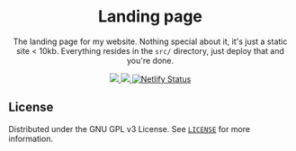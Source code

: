 <!--markdownlint-disable first-line-heading ol-prefix -->

<!-- FIND AND REPLACE:
ent3r-website/landing - replace with the repo URL
 -->

<!-- PROJECT LOGO -->
<p align="center">
  <h1 align="center">Landing page</h1>

  <p align="center">
    The landing page for my website. Nothing special about it, it's just a static site < 10kb. Everything resides in the <code>src/</code> directory, just deploy that and you're done.

  <br />
  </p>
  <div align="center">
  <a href="https://github.com/ent3r-website/landing/issues">
    <img src="https://img.shields.io/github/issues/ent3r-website/landing.svg"/>
  </a>
  <a href="https://github.com/ent3r/corax-bot-nodejs-rewrite/pulls">
      <img src="https://img.shields.io/github/issues-pr-raw/ent3r/corax-bot-nodejs-rewrite.svg">
  </a>
  <a href="https://app.netlify.com/sites/s1lv3r/deploys">
    <img alt="Netlify Status" src="https://api.netlify.com/api/v1/badges/05252f0c-abc3-487e-86d7-c8ca8e1dd6e0/deploy-status" >
  </a>
  </div>
</p>

## License

Distributed under the GNU GPL v3 License. See [`LICENSE`](./LICENSE) for more information.

